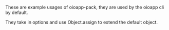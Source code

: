 These are example usages of oioapp-pack, they are used by the oioapp cli by default.

They take in options and use Object.assign to extend the default object.